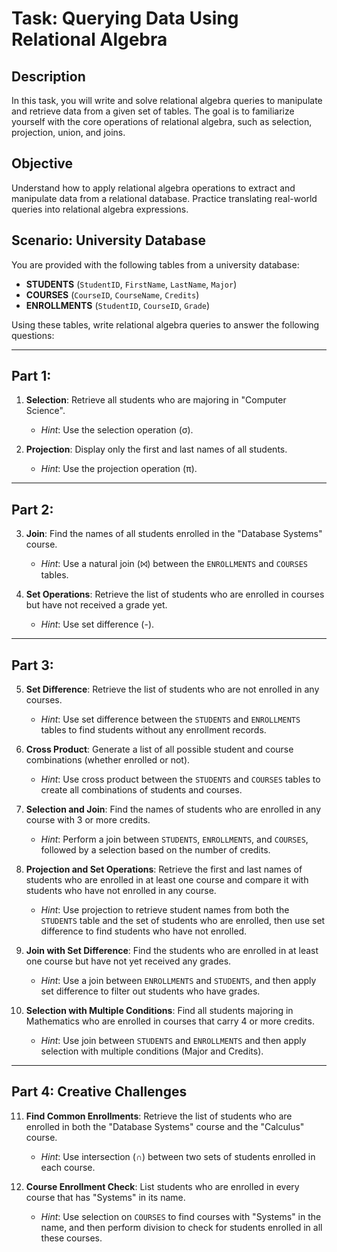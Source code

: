 # Task: Querying Data Using Relational Algebra 

## Description
In this task, you will write and solve relational algebra queries to manipulate and retrieve data from a given set of tables. The goal is to familiarize yourself with the core operations of relational algebra, such as selection, projection, union, and joins.

## Objective
Understand how to apply relational algebra operations to extract and manipulate data from a relational database. Practice translating real-world queries into relational algebra expressions.

## Scenario: University Database
You are provided with the following tables from a university database:

- **STUDENTS** (`StudentID`, `FirstName`, `LastName`, `Major`)
- **COURSES** (`CourseID`, `CourseName`, `Credits`)
- **ENROLLMENTS** (`StudentID`, `CourseID`, `Grade`)

Using these tables, write relational algebra queries to answer the following questions:

---

## Part 1: 

1. **Selection**: Retrieve all students who are majoring in "Computer Science".
   - *Hint*: Use the selection operation (σ).

2. **Projection**: Display only the first and last names of all students.
   - *Hint*: Use the projection operation (π).

---

## Part 2: 

3. **Join**: Find the names of all students enrolled in the "Database Systems" course.
   - *Hint*: Use a natural join (⨝) between the `ENROLLMENTS` and `COURSES` tables.

4. **Set Operations**: Retrieve the list of students who are enrolled in courses but have not received a grade yet.
   - *Hint*: Use set difference (-).

---

## Part 3: 

5. **Set Difference**: Retrieve the list of students who are not enrolled in any courses.
   - *Hint*: Use set difference between the `STUDENTS` and `ENROLLMENTS` tables to find students without any enrollment records.

6. **Cross Product**: Generate a list of all possible student and course combinations (whether enrolled or not).
   - *Hint*: Use cross product between the `STUDENTS` and `COURSES` tables to create all combinations of students and courses.

7. **Selection and Join**: Find the names of students who are enrolled in any course with 3 or more credits.
   - *Hint*: Perform a join between `STUDENTS`, `ENROLLMENTS`, and `COURSES`, followed by a selection based on the number of credits.

8. **Projection and Set Operations**: Retrieve the first and last names of students who are enrolled in at least one course and compare it with students who have not enrolled in any course.
   - *Hint*: Use projection to retrieve student names from both the `STUDENTS` table and the set of students who are enrolled, then use set difference to find students who have not enrolled.

9. **Join with Set Difference**: Find the students who are enrolled in at least one course but have not yet received any grades.
   - *Hint*: Use a join between `ENROLLMENTS` and `STUDENTS`, and then apply set difference to filter out students who have grades.

10. **Selection with Multiple Conditions**: Find all students majoring in Mathematics who are enrolled in courses that carry 4 or more credits.
    - *Hint*: Use join between `STUDENTS` and `ENROLLMENTS` and then apply selection with multiple conditions (Major and Credits).

---

## Part 4: Creative Challenges

11. **Find Common Enrollments**: Retrieve the list of students who are enrolled in both the "Database Systems" course and the "Calculus" course.
    - *Hint*: Use intersection (∩) between two sets of students enrolled in each course.

12. **Course Enrollment Check**: List students who are enrolled in every course that has "Systems" in its name.
    - *Hint*: Use selection on `COURSES` to find courses with "Systems" in the name, and then perform division to check for students enrolled in all these courses.

